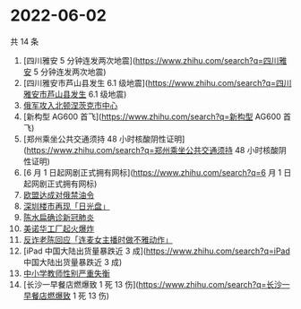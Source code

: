 # 2022-06-02

共 14 条

<!-- BEGIN ZHIHUSEARCH -->
<!-- 最后更新时间 Thu Jun 02 2022 02:13:35 GMT+0800 (China Standard Time) -->
1. [四川雅安 5 分钟连发两次地震](https://www.zhihu.com/search?q=四川雅安 5 分钟连发两次地震)
1. [四川雅安市芦山县发生 6.1 级地震](https://www.zhihu.com/search?q=四川雅安市芦山县发生 6.1 级地震)
1. [俄军攻入北顿涅茨克市中心](https://www.zhihu.com/search?q=俄军攻入北顿涅茨克市中心)
1. [新构型 AG600 首飞](https://www.zhihu.com/search?q=新构型 AG600 首飞)
1. [郑州乘坐公共交通须持 48 小时核酸阴性证明](https://www.zhihu.com/search?q=郑州乘坐公共交通须持 48 小时核酸阴性证明)
1. [6 月 1 日起网剧正式拥有网标](https://www.zhihu.com/search?q=6 月 1 日起网剧正式拥有网标)
1. [欧盟达成对俄禁油令](https://www.zhihu.com/search?q=欧盟达成对俄禁油令)
1. [深圳楼市再现「日光盘」](https://www.zhihu.com/search?q=深圳楼市再现「日光盘」)
1. [陈水扁确诊新冠肺炎](https://www.zhihu.com/search?q=陈水扁确诊新冠肺炎)
1. [美诺华工厂起火爆炸](https://www.zhihu.com/search?q=美诺华工厂起火爆炸)
1. [反诈老陈回应「连麦女主播时做不雅动作」](https://www.zhihu.com/search?q=反诈老陈回应「连麦女主播时做不雅动作」)
1. [iPad 中国大陆出货量暴跌近 3 成](https://www.zhihu.com/search?q=iPad 中国大陆出货量暴跌近 3 成)
1. [中小学教师性别严重失衡](https://www.zhihu.com/search?q=中小学教师性别严重失衡)
1. [长沙一早餐店燃爆致 1 死 13 伤](https://www.zhihu.com/search?q=长沙一早餐店燃爆致 1 死 13 伤)
<!-- END ZHIHUSEARCH -->
